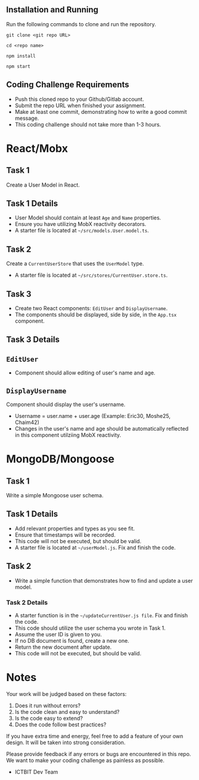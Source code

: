 ## Installation and Running

Run the following commands to clone and run the repository.

`git clone <git repo URL>`

`cd <repo name>`

`npm install`

`npm start`

## Coding Challenge Requirements

- Push this cloned repo to your Github/Gitlab account.
- Submit the repo URL when finished your assignment.
- Make at least one commit, demonstrating how to write a good commit message.
- This coding challenge should not take more than 1-3 hours.

# React/Mobx

## Task 1

Create a User Model in React.

## Task 1 Details

- User Model should contain at least `Age` and `Name` properties.
- Ensure you have utilizing MobX reactivity decorators.
- A starter file is located at `~/src/models.User.model.ts`.

## Task 2

Create a `CurrentUserStore` that uses the `UserModel` type.

- A starter file is located at `~/src/stores/CurrentUser.store.ts`.

## Task 3

- Create two React components: `EditUser` and `DisplayUsername`.
- The components should be displayed, side by side, in the `App.tsx` component.

## Task 3 Details

## `EditUser`

- Component should allow editing of user's name and age.

## `DisplayUsername`

Component should display the user's username.

- Username = user.name + user.age (Example: Eric30, Moshe25, Chaim42)
- Changes in the user's name and age should be automatically reflected in this component utilziing MobX reactivity.

# MongoDB/Mongoose

## Task 1

Write a simple Mongoose user schema.

## Task 1 Details

- Add relevant properties and types as you see fit.
- Ensure that timestamps will be recorded.
- This code will not be executed, but should be valid.
- A starter file is located at `~/userModel.js`. Fix and finish the code.

## Task 2

- Write a simple function that demonstrates how to find and update a user model.

### Task 2 Details

- A starter function is in the `~/updateCurrentUser.js file`. Fix and finish the code.
- This code should utilize the user schema you wrote in Task 1.
- Assume the user ID is given to you.
- If no DB document is found, create a new one.
- Return the new document after update.
- This code will not be executed, but should be valid.

# Notes

Your work will be judged based on these factors:

1. Does it run without errors?
2. Is the code clean and easy to understand?
3. Is the code easy to extend?
4. Does the code follow best practices?

If you have extra time and energy, feel free to add a feature of your own design. It will be taken into strong consideration.

Please provide feedback if any errors or bugs are encountered in this repo. We want to make your coding challenge as painless as possible.

- ICTBIT Dev Team
